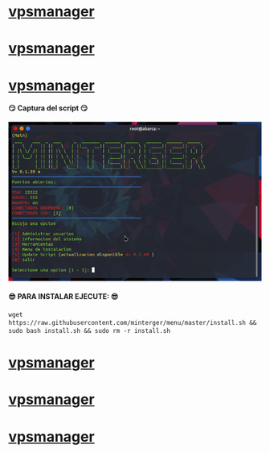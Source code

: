 # [vpsmanager](https://github.com/minterger/menu)
# [vpsmanager](https://github.com/minterger/menu)
# [vpsmanager](https://github.com/minterger/menu)
#### :smirk: Captura del script :smirk:
![Image of Yaktocat](https://raw.githubusercontent.com/minterger/menu/master/img.png)
#### :sunglasses: PARA INSTALAR EJECUTE: :sunglasses:
```shell
wget https://raw.githubusercontent.com/minterger/menu/master/install.sh && sudo bash install.sh && sudo rm -r install.sh
```
# [vpsmanager](https://github.com/minterger/menu)
# [vpsmanager](https://github.com/minterger/menu)
# [vpsmanager](https://github.com/minterger/menu)
